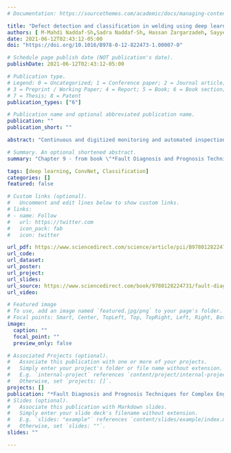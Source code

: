 ```yaml
---
# Documentation: https://sourcethemes.com/academic/docs/managing-content/

title: "Defect detection and classification in welding using deep learning and digital radiography"
authors: [ M-Mahdi Naddaf-Sh,Sadra Naddaf-Sh, Hassan Zargarzadeh, Sayyed M. Zahiri, Maxim Dalton, Gabriel Elpers, Amir R. Kashani]
date: 2021-06-12T02:43:12-05:00
doi: "https://doi.org/10.1016/B978-0-12-822473-1.00007-0"

# Schedule page publish date (NOT publication's date).
publishDate: 2021-06-12T02:43:12-05:00

# Publication type.
# Legend: 0 = Uncategorized; 1 = Conference paper; 2 = Journal article;
# 3 = Preprint / Working Paper; 4 = Report; 5 = Book; 6 = Book section;
# 7 = Thesis; 8 = Patent
publication_types: ["6"]

# Publication name and optional abbreviated publication name.
publication: ""
publication_short: ""

abstract: "Continuous and digitized monitoring and automated inspection are key parts of modern manufacturing and sustainment of aging infrastructure. The growing demand for these needs and shortage of required skill sets can slow down the global economy by increasing the risk or costs associated with catastrophic events. The diversity of requirements and specialized standards and codes around the world, along with the time-sensitive aspect of such inspections, makes automated fault detection and classification a prime application for utilizing artificial intelligence as an assistive tool that not only automates repeated tasks but also provides users with supporting inference to increase confidence before and during the inspection operation. In most critical cases, non-destructive testing (NDT) must be done once immediately after the weld is created and then on a scheduled or unscheduled repeated basis as the weld ages. One of the most commonly used NDT methods is radiography imaging using penetrating gamma or X-ray radiation. Existing assisted defect recognition tools in the literature are heavily focused on high-quality X-ray images and laboratory-focused imaging parameters, which in many cases are not representative of imaging done in real-world applications. Moreover, the literature has focused on welds that have undergone aging and have very clear defects—problems that classical image processing could easily address. This chapter and demonstration reviews the application of deep learning to find defects in newly created welds with minimal defect size and field-quality manually done welds as opposed to laboratory welds and addresses the industry standards for the classification of discontinuities (defects). First, the work developed and contextualized more than 100,000 X-ray images from various welds and annotated them with a group of NDT experts with varying years of experience. Based on this data and annotations, an optimized convolutional neural network (CNN) was designed and trained for detecting discontinuity and defects. Performance of the designed CNN was tested against other CNN architectures, and the overall accuracy of 96% overall classes was achieved."

# Summary. An optional shortened abstract.
summary: "Chapter 9 - from book \"*Fault Diagnosis and Prognosis Techniques for Complex Engineering Systems*\" - Continuous and digitized monitoring and automated inspection are key parts of modern manufacturing and sustainment of aging infrastructure. The growing demand ... "

tags: [deep learning, ConvNet, Classification]
categories: []
featured: false

# Custom links (optional).
#   Uncomment and edit lines below to show custom links.
# links:
# - name: Follow
#   url: https://twitter.com
#   icon_pack: fab
#   icon: twitter

url_pdf: https://www.sciencedirect.com/science/article/pii/B9780128224731000070
url_code:
url_dataset:
url_poster:
url_project:
url_slides: 
url_source: https://www.sciencedirect.com/book/9780128224731/fault-diagnosis-and-prognosis-techniques-for-complex-engineering-systems
url_video:

# Featured image
# To use, add an image named `featured.jpg/png` to your page's folder. 
# Focal points: Smart, Center, TopLeft, Top, TopRight, Left, Right, BottomLeft, Bottom, BottomRight.
image: 
  caption: ""
  focal_point: ""
  preview_only: false

# Associated Projects (optional).
#   Associate this publication with one or more of your projects.
#   Simply enter your project's folder or file name without extension.
#   E.g. `internal-project` references `content/project/internal-project/index.md`.
#   Otherwise, set `projects: []`.
projects: []
publication: "*Fault Diagnosis and Prognosis Techniques for Complex Engineering Systems (Chapter 9) *"
# Slides (optional).
#   Associate this publication with Markdown slides.
#   Simply enter your slide deck's filename without extension.
#   E.g. `slides: "example"` references `content/slides/example/index.md`.
#   Otherwise, set `slides: ""`.
slides: ""

---
```

